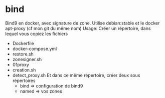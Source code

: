 # bind

Bind9 en docker, avec signature de zone.
Utilise debian:stable et le docker apt-proxy (cf mon git du même nom)
Usage:
 Créer un répertoire, dans lequel vous copiez les fichiers
   - Dockerfile
   - docker-compose.yml
   - restore.sh
   - zonesigner.sh
   - 01proxy
   - creation.sh
   - detect_proxy.sh
  Et dans ce même répertoire, créer deux sous répertoires
     - bind  => configuration de bind9
     - named => vos zones
 
